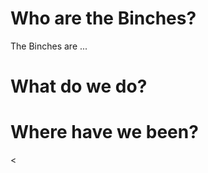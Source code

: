 <h1> Who are the Binches? </h1>
<p> The Binches are ... </p>
<h1> What do we do? </h1>
<h1> Where have we been? </h1>
<
